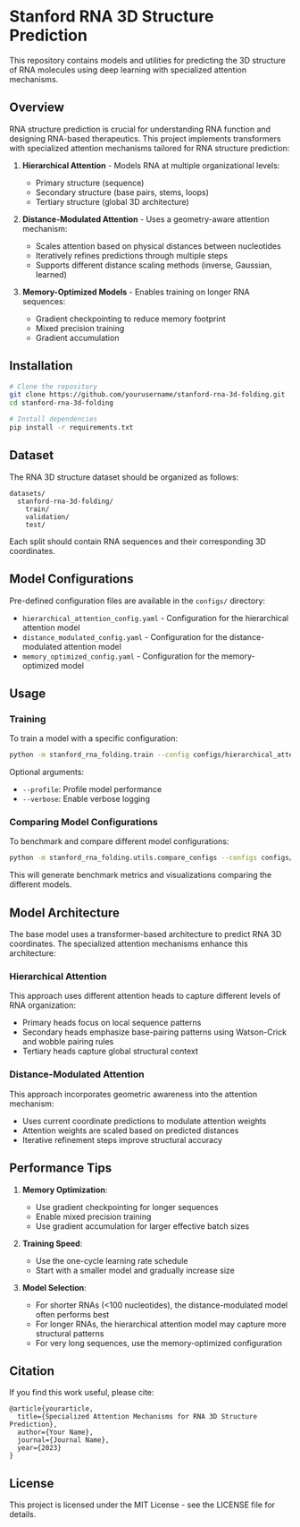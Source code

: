 # Stanford RNA 3D Structure Prediction

This repository contains models and utilities for predicting the 3D structure of RNA molecules using deep learning with specialized attention mechanisms.

## Overview

RNA structure prediction is crucial for understanding RNA function and designing RNA-based therapeutics. This project implements transformers with specialized attention mechanisms tailored for RNA structure prediction:

1. **Hierarchical Attention** - Models RNA at multiple organizational levels:
   - Primary structure (sequence)
   - Secondary structure (base pairs, stems, loops)
   - Tertiary structure (global 3D architecture)

2. **Distance-Modulated Attention** - Uses a geometry-aware attention mechanism:
   - Scales attention based on physical distances between nucleotides
   - Iteratively refines predictions through multiple steps
   - Supports different distance scaling methods (inverse, Gaussian, learned)

3. **Memory-Optimized Models** - Enables training on longer RNA sequences:
   - Gradient checkpointing to reduce memory footprint
   - Mixed precision training
   - Gradient accumulation

## Installation

```bash
# Clone the repository
git clone https://github.com/yourusername/stanford-rna-3d-folding.git
cd stanford-rna-3d-folding

# Install dependencies
pip install -r requirements.txt
```

## Dataset

The RNA 3D structure dataset should be organized as follows:

```
datasets/
  stanford-rna-3d-folding/
    train/
    validation/
    test/
```

Each split should contain RNA sequences and their corresponding 3D coordinates.

## Model Configurations

Pre-defined configuration files are available in the `configs/` directory:

- `hierarchical_attention_config.yaml` - Configuration for the hierarchical attention model
- `distance_modulated_config.yaml` - Configuration for the distance-modulated attention model
- `memory_optimized_config.yaml` - Configuration for the memory-optimized model

## Usage

### Training

To train a model with a specific configuration:

```bash
python -m stanford_rna_folding.train --config configs/hierarchical_attention_config.yaml
```

Optional arguments:
- `--profile`: Profile model performance
- `--verbose`: Enable verbose logging

### Comparing Model Configurations

To benchmark and compare different model configurations:

```bash
python -m stanford_rna_folding.utils.compare_configs --configs configs/hierarchical_attention_config.yaml configs/distance_modulated_config.yaml configs/memory_optimized_config.yaml --output-dir benchmark_results
```

This will generate benchmark metrics and visualizations comparing the different models.

## Model Architecture

The base model uses a transformer-based architecture to predict RNA 3D coordinates. The specialized attention mechanisms enhance this architecture:

### Hierarchical Attention

This approach uses different attention heads to capture different levels of RNA organization:
- Primary heads focus on local sequence patterns
- Secondary heads emphasize base-pairing patterns using Watson-Crick and wobble pairing rules
- Tertiary heads capture global structural context

### Distance-Modulated Attention

This approach incorporates geometric awareness into the attention mechanism:
- Uses current coordinate predictions to modulate attention weights
- Attention weights are scaled based on predicted distances
- Iterative refinement steps improve structural accuracy

## Performance Tips

1. **Memory Optimization**:
   - Use gradient checkpointing for longer sequences
   - Enable mixed precision training
   - Use gradient accumulation for larger effective batch sizes

2. **Training Speed**:
   - Use the one-cycle learning rate schedule
   - Start with a smaller model and gradually increase size

3. **Model Selection**:
   - For shorter RNAs (<100 nucleotides), the distance-modulated model often performs best
   - For longer RNAs, the hierarchical attention model may capture more structural patterns
   - For very long sequences, use the memory-optimized configuration

## Citation

If you find this work useful, please cite:

```
@article{yourarticle,
  title={Specialized Attention Mechanisms for RNA 3D Structure Prediction},
  author={Your Name},
  journal={Journal Name},
  year={2023}
}
```

## License

This project is licensed under the MIT License - see the LICENSE file for details. 